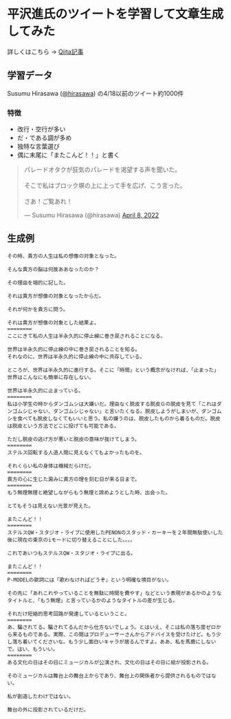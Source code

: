 # 平沢進氏のツイートを学習して文章生成してみた
詳しくはこちら → [Qiita記事](https://qiita.com/probabilityhill/items/ff4ff7cf7e3871bc9430)

## 学習データ
Susumu Hirasawa ([@hirasawa](https://twitter.com/hirasawa?s=20&t=J14WM1x9LQpCHKvBRTgSmw)) の4/18以前のツイート約1000件

### 特徴
+ 改行・空行が多い
+ だ・である調が多め
+ 独特な言葉選び
+ 偶に末尾に「またこんど！！」と書く

<blockquote class="twitter-tweet" data-lang="en" data-theme="dark"><p lang="ja" dir="ltr">パレードオタクが狂気のパレードを渇望する声を聞いた。<br><br>そこで私はブロック塀の上に上って手を広げ、こう言った。<br><br>さあ！ご覧あれ！</p>&mdash; Susumu Hirasawa (@hirasawa) <a href="https://twitter.com/hirasawa/status/1512404379994767369?ref_src=twsrc%5Etfw">April 8, 2022</a></blockquote> <script async src="https://platform.twitter.com/widgets.js" charset="utf-8"></script>

## 生成例
```
その時、貴方の人生は私の想像の対象となった。

そんな貴方の脳は何故ああなったのか？

その理由を端的に記した。

それは貴方が想像の対象となったからだ。

それが何かを貴方に問う。

それは貴方が想像の対象とした結果よ。
========
ここにきて私の人生は半永久的に停止線に巻き戻されることになる。

世界は半永久的に停止線の中に巻き戻されることを知る。
それなのに、世界は半永久的に停止線の中に共存している。

ところが、世界は半永久的に進行する。そこに「時間」という概念がなければ、「止まった」世界はこんなにも簡単に存在しない。

世界は半永久的に止まっている。
========
私は小学生の時からダンゴムシは大嫌いだ。理由なく脱皮する脱皮Ｇの脱皮を見て「これはダンゴムシじゃない、ダンゴムシじゃない」と言いたくなる。脱皮しようがしまいが、ダンゴムシを食べても脱皮しなくてもいいと思う。私の嫌うのは、脱皮したものから着るものだ。脱皮は脱皮という方法でどこに投げても可能である。

ただし脱皮の逃げ方が悪いと脱皮の意味が抜けてしまう。
========
ステルス回転する人造人間に見えなくてもよかったものを。

それくらい私の身体は機械だらけだ。
========
貴方の心に生じた澱みに貴方の理を刻む日が来る日まで。
========
もう無理無理と絶望しながらもう無理と諦めようとした時、出会った。

とてもそうは見えない光景が見えた。

またこんど！！
========
ステルスQW・スタジオ・ライブに使用したPENONのスタッド・カーキーを２年間無駄使いした後に現在の東京のiモードに切り替えることにした。。。。

これであいつもステルスQW・スタジオ・ライブに出る。

またこんど！！
========
P-MODELの歌詞には「歌わなければどうぞ」という明確な境目がない。

その先に「あれこれやっていることを無駄に時間を費やす」などという表現があるかのようなタイトルと、「もう無理」と言っているかのようなタイトルの差が生じる。

それだけ短絡的思考回路が発達しているということ。
========
あ、騙されてる。騙されてるんだから仕方ないでしょう。とはいえ、そこは私の落ち度ゼロから来るものである。実際、この間はプロデューサーさんからアドバイスを受けたけど。もう少し落ち着いてくださいな。もう少し面白いキャラが居るんですよ。ああ、私を馬鹿にしないで。はい、もういい。
========
ある文化の日はその日にミュージカルが公演され、文化の日はその日に絵が投影される。

そのミュージカルは舞台上の舞台上からであり、舞台上の関係者から提供されるものではない。

私が創造したわけではない。

舞台の外に投影されているだけだ。
```
